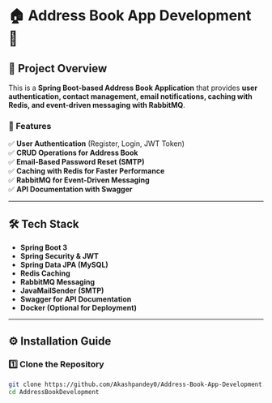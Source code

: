 # 🏠 Address Book App Development 📖

## 📌 Project Overview
This is a **Spring Boot-based Address Book Application** that provides **user authentication, contact management, email notifications, caching with Redis, and event-driven messaging with RabbitMQ**.

### **🚀 Features**
✅ **User Authentication** (Register, Login, JWT Token)  
✅ **CRUD Operations for Address Book**  
✅ **Email-Based Password Reset (SMTP)**  
✅ **Caching with Redis for Faster Performance**  
✅ **RabbitMQ for Event-Driven Messaging**  
✅ **API Documentation with Swagger**

---

## 🛠 **Tech Stack**
- **Spring Boot 3**
- **Spring Security & JWT**
- **Spring Data JPA (MySQL)**
- **Redis Caching**
- **RabbitMQ Messaging**
- **JavaMailSender (SMTP)**
- **Swagger for API Documentation**
- **Docker (Optional for Deployment)**

---

## ⚙️ **Installation Guide**
### **1️⃣ Clone the Repository**
```sh
git clone https://github.com/Akashpandey0/Address-Book-App-Development.git 
cd AddressBookDevelopment
